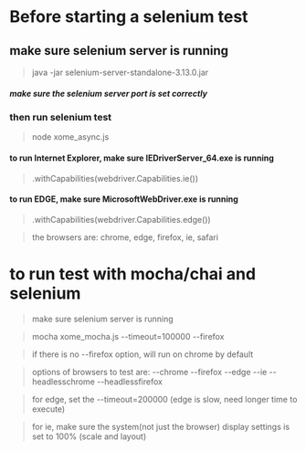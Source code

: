 # Before starting a selenium test
## make sure selenium server is running

> java -jar selenium-server-standalone-3.13.0.jar
##### make sure the selenium server port is set correctly

### then run selenium test
> node xome_async.js


#### to run Internet Explorer, make sure IEDriverServer_64.exe is running
> .withCapabilities(webdriver.Capabilities.ie())

#### to run EDGE, make sure MicrosoftWebDriver.exe is running
> .withCapabilities(webdriver.Capabilities.edge())

> the browsers are: chrome, edge, firefox, ie, safari

# to run test with mocha/chai and selenium
> make sure selenium server is running

> mocha xome_mocha.js --timeout=100000 --firefox

> if there is no --firefox option, will run on chrome by default

> options of browsers to test are: --chrome --firefox --edge --ie --headlesschrome --headlessfirefox

> for edge, set the --timeout=200000 (edge is slow, need longer time to execute)

> for ie, make sure the system(not just the browser) display settings is set to 100% (scale and layout)

